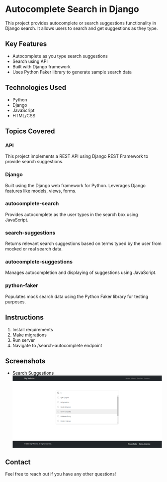 # Autocomplete Search in Django

This project provides autocomplete or search suggestions functionality in Django search. It allows users to search and get suggestions as they type.

## Key Features

- Autocomplete as you type search suggestions
- Search using API
- Built with Django framework
- Uses Python Faker library to generate sample search data

## Technologies Used

- Python
- Django
- JavaScript
- HTML/CSS

## Topics Covered

### API
This project implements a REST API using Django REST Framework to provide search suggestions.

### Django
Built using the Django web framework for Python. Leverages Django features like models, views, forms.

### autocomplete-search
Provides autocomplete as the user types in the search box using JavaScript.

### search-suggestions
Returns relevant search suggestions based on terms typed by the user from mocked or real search data.

### autocomplete-suggestions
Manages autocompletion and displaying of suggestions using JavaScript.

### python-faker
Populates mock search data using the Python Faker library for testing purposes.

## Instructions

1. Install requirements
2. Make migrations
3. Run server
4. Navigate to /search-autocomplete endpoint

## Screenshots

- Search Suggestions ![Search Suggestions](/s.png)

## Contact

Feel free to reach out if you have any other questions!
